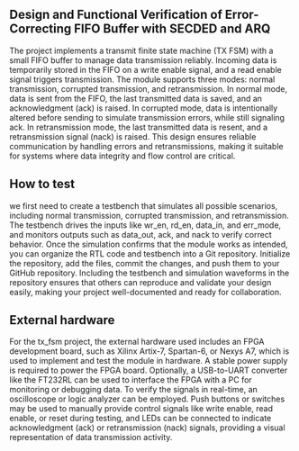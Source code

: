 <!---

This file is used to generate your project datasheet. Please fill in the information below and delete any unused
sections.

You can also include images in this folder and reference them in the markdown. Each image must be less than
512 kb in size, and the combined size of all images must be less than 1 MB.
-->

##  Design and Functional Verification of Error-Correcting FIFO Buffer with SECDED and ARQ 

The project implements a transmit finite state machine (TX FSM) with a small FIFO buffer to manage data transmission reliably. Incoming data is temporarily stored in the FIFO on a write enable signal, and a read enable signal triggers transmission. The module supports three modes: normal transmission, corrupted transmission, and retransmission. In normal mode, data is sent from the FIFO, the last transmitted data is saved, and an acknowledgment (ack) is raised. In corrupted mode, data is intentionally altered before sending to simulate transmission errors, while still signaling ack. In retransmission mode, the last transmitted data is resent, and a retransmission signal (nack) is raised. This design ensures reliable communication by handling errors and retransmissions, making it suitable for systems where data integrity and flow control are critical.

## How to test

we first need to create a testbench that simulates all possible scenarios, including normal transmission, corrupted transmission, and retransmission. The testbench drives the inputs like wr_en, rd_en, data_in, and err_mode, and monitors outputs such as data_out, ack, and nack to verify correct behavior. Once the simulation confirms that the module works as intended, you can organize the RTL code and testbench into a Git repository. Initialize the repository, add the files, commit the changes, and push them to your GitHub repository. Including the testbench and simulation waveforms in the repository ensures that others can reproduce and validate your design easily, making your project well-documented and ready for collaboration.

## External hardware

For the tx_fsm project, the external hardware used includes an FPGA development board, such as Xilinx Artix-7, Spartan-6, or Nexys A7, which is used to implement and test the module in hardware. A stable power supply is required to power the FPGA board. Optionally, a USB-to-UART converter like the FT232RL can be used to interface the FPGA with a PC for monitoring or debugging data. To verify the signals in real-time, an oscilloscope or logic analyzer can be employed. Push buttons or switches may be used to manually provide control signals like write enable, read enable, or reset during testing, and LEDs can be connected to indicate acknowledgment (ack) or retransmission (nack) signals, providing a visual representation of data transmission activity.
